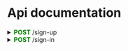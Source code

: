 # Api documentation
<details>
    <summary>
        <strong style="color:green;">POST</strong> /sign-up
    </summary>
send body request like this

```json
 [ 
    {
        "name":"joe",
        "email":"j@j.com",
        "password":"***"
    }
 ]
```
* it returns status <strong style="color:green;">201</strong> for success

* it returns status <strong style="color:red;">400</strong> for any issue</li>
    
</details>

<details>
    <summary>
        <strong style="color:green;">POST</strong> /sign-in
    </summary>
send body request like this

```json
 [ 
    {
        "email":"j@j.com",
        "password":"***"
    }
 ]
```
* it returns status <strong style="color:green;">201</strong> for success with an object array like this:
```json
{
  "token": "facf6e92-d828-4491-89d7-56796738be37",
  "user": {
    "id": 1,
    "name": "joe",
    "email": "j@j.com"
  }
}
```
* it returns status <strong style="color:red;">401</strong> for wrong password/email</li>

* it returns status <strong style="color:red;">400</strong> for any other error</li>
    
</details>

